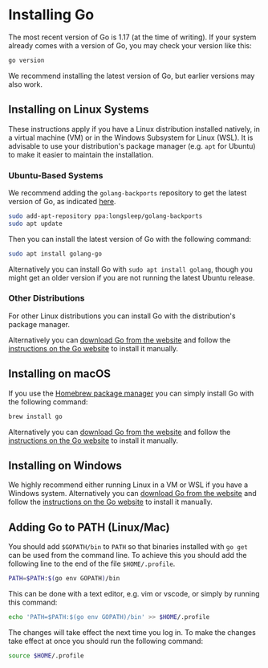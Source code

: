 # Installing Go

The most recent version of Go is 1.17 (at the time of writing).
If your system already comes with a version of Go, you may check your version like this:

```sh
go version
```

We recommend installing the latest version of Go, but earlier versions may also work.

## Installing on Linux Systems

These instructions apply if you have a Linux distribution installed natively, in a virtual machine (VM) or in the Windows Subsystem for Linux (WSL).
It is advisable to use your distribution's package manager (e.g. `apt` for Ubuntu) to make it easier to maintain the installation.

### Ubuntu-Based Systems

We recommend adding the `golang-backports` repository to get the latest version of Go, as indicated [here](https://github.com/golang/go/wiki/Ubuntu).

```sh
sudo add-apt-repository ppa:longsleep/golang-backports
sudo apt update
```

Then you can install the latest version of Go with the following command:

```sh
sudo apt install golang-go
```

Alternatively you can install Go with `sudo apt install golang`, though you might get an older version if you are not running the latest Ubuntu release.

### Other Distributions

For other Linux distributions you can install Go with the distribution's package manager.

Alternatively you can [download Go from the website](https://golang.org/dl/) and follow the [instructions on the Go website](https://golang.org/doc/install) to install it manually.

## Installing on macOS

If you use the [Homebrew package manager](https://brew.sh/) you can simply install Go with the following command:

```sh
brew install go
```

Alternatively you can [download Go from the website](https://golang.org/dl/) and follow the [instructions on the Go website](https://golang.org/doc/install) to install it manually.

## Installing on Windows

We highly recommend either running Linux in a VM or WSL if you have a Windows system.
Alternatively you can [download Go from the website](https://golang.org/dl/) and follow the [instructions on the Go website](https://golang.org/doc/install) to install it manually.

## Adding Go to PATH (Linux/Mac)

You should add `$GOPATH/bin` to `PATH` so that binaries installed with `go get` can be used from the command line.
To achieve this you should add the following line to the end of the file `$HOME/.profile`.

```sh
PATH=$PATH:$(go env GOPATH)/bin
```

This can be done with a text editor, e.g. vim or vscode, or simply by running this command:

```sh
echo 'PATH=$PATH:$(go env GOPATH)/bin' >> $HOME/.profile
```

The changes will take effect the next time you log in.
To make the changes take effect at once you should run the following command:

```sh
source $HOME/.profile
```
